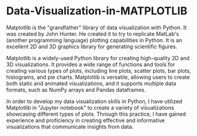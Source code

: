 # Data-Visualization-in-MATPLOTLIB
Matplotlib is the "grandfather" library of data visualization with Python. It was created by John Hunter. He created it to try to replicate MatLab's (another programming language) plotting capabilities in Python. It is an excellent 2D and 3D graphics library for generating scientific figures.  

Matplotlib is a widely-used Python library for creating high-quality 2D and 3D visualizations. It provides a wide range of functions and tools for creating various types of plots, including line plots, scatter plots, bar plots, histograms, and pie charts. Matplotlib is versatile, allowing users to create both static and animated visualizations, and it supports multiple data formats, such as NumPy arrays and Pandas dataframes.

In order to develop my data visualization skills in Python, I have utilized Matplotlib in "Jupyter notebook" to create a variety of visualizations showcasing different types of plots. Through this practice, I have gained experience and proficiency in creating effective and informative visualizations that communicate insights from data.
